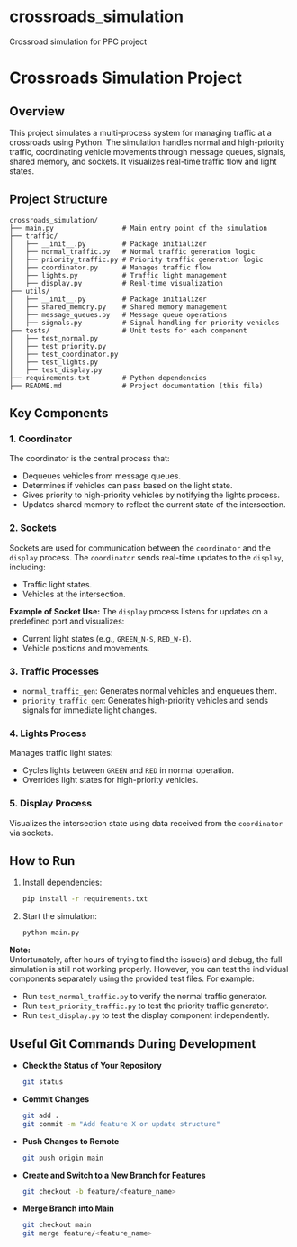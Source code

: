 # crossroads_simulation
Crossroad simulation for PPC project 

# Crossroads Simulation Project

## Overview
This project simulates a multi-process system for managing traffic at a crossroads using Python. The simulation handles normal and high-priority traffic, coordinating vehicle movements through message queues, signals, shared memory, and sockets. It visualizes real-time traffic flow and light states.

## Project Structure

```
crossroads_simulation/
├── main.py                 # Main entry point of the simulation
├── traffic/
│   ├── __init__.py         # Package initializer
│   ├── normal_traffic.py   # Normal traffic generation logic
│   ├── priority_traffic.py # Priority traffic generation logic
│   ├── coordinator.py      # Manages traffic flow
│   ├── lights.py           # Traffic light management
│   ├── display.py          # Real-time visualization
├── utils/
│   ├── __init__.py         # Package initializer
│   ├── shared_memory.py    # Shared memory management
│   ├── message_queues.py   # Message queue operations
│   ├── signals.py          # Signal handling for priority vehicles
├── tests/                  # Unit tests for each component
│   ├── test_normal.py
│   ├── test_priority.py
│   ├── test_coordinator.py
│   ├── test_lights.py
│   ├── test_display.py
├── requirements.txt        # Python dependencies
├── README.md               # Project documentation (this file)
```

## Key Components

### 1. **Coordinator**
The coordinator is the central process that:
- Dequeues vehicles from message queues.
- Determines if vehicles can pass based on the light state.
- Gives priority to high-priority vehicles by notifying the lights process.
- Updates shared memory to reflect the current state of the intersection.

### 2. **Sockets**
Sockets are used for communication between the `coordinator` and the `display` process. The `coordinator` sends real-time updates to the `display`, including:
- Traffic light states.
- Vehicles at the intersection.

**Example of Socket Use:**
The `display` process listens for updates on a predefined port and visualizes:
- Current light states (e.g., `GREEN_N-S`, `RED_W-E`).
- Vehicle positions and movements.

### 3. **Traffic Processes**
- `normal_traffic_gen`: Generates normal vehicles and enqueues them.
- `priority_traffic_gen`: Generates high-priority vehicles and sends signals for immediate light changes.

### 4. **Lights Process**
Manages traffic light states:
- Cycles lights between `GREEN` and `RED` in normal operation.
- Overrides light states for high-priority vehicles.

### 5. **Display Process**
Visualizes the intersection state using data received from the `coordinator` via sockets.

## How to Run
1. Install dependencies:
   ```bash
   pip install -r requirements.txt
   ```
2. Start the simulation:
   ```bash
   python main.py
   ```

**Note:**  
Unfortunately, after hours of trying to find the issue(s) and debug, the full simulation is still not working properly. However, you can test the individual components separately using the provided test files. For example:
- Run `test_normal_traffic.py` to verify the normal traffic generator.
- Run `test_priority_traffic.py` to test the priority traffic generator.
- Run `test_display.py` to test the display component independently.


## Useful Git Commands During Development

- **Check the Status of Your Repository**
  ```bash
  git status
  ```

- **Commit Changes**
  ```bash
  git add .
  git commit -m "Add feature X or update structure"
  ```

- **Push Changes to Remote**
  ```bash
  git push origin main
  ```

- **Create and Switch to a New Branch for Features**
  ```bash
  git checkout -b feature/<feature_name>
  ```

- **Merge Branch into Main**
  ```bash
  git checkout main
  git merge feature/<feature_name>
  ```

